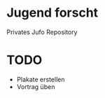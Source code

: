 # Jugend forscht
Privates Jufo Repository <br>

# TODO
 - Plakate erstellen <br>
 - Vortrag üben <br>
